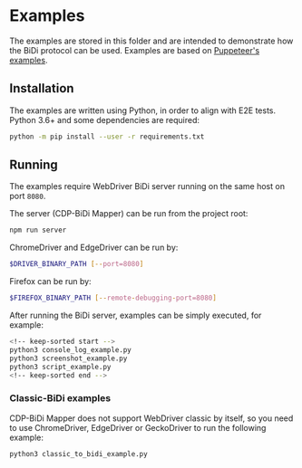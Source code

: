# Examples

The examples are stored in this folder and are intended to demonstrate how the
BiDi protocol can be used. Examples are based on
[Puppeteer's examples](https://github.com/puppeteer/puppeteer/tree/main/examples).

## Installation

The examples are written using Python, in order to align with E2E tests.
Python 3.6+ and some dependencies are required:

```sh
python -m pip install --user -r requirements.txt
```

## Running

The examples require WebDriver BiDi server running on the same host on port `8080`.

The server (CDP-BiDi Mapper) can be run from the project root:

```sh
npm run server
```

ChromeDriver and EdgeDriver can be run by:

```sh
$DRIVER_BINARY_PATH [--port=8080]
```

Firefox can be run by:

```sh
$FIREFOX_BINARY_PATH [--remote-debugging-port=8080]
```

After running the BiDi server, examples can be simply executed, for example:

```sh
<!-- keep-sorted start -->
python3 console_log_example.py
python3 screenshot_example.py
python3 script_example.py
<!-- keep-sorted end -->
```

### Classic-BiDi examples

CDP-BiDi Mapper does not support WebDriver classic by itself, so you need to use ChromeDriver, EdgeDriver or GeckoDriver to run the following example:

```sh
python3 classic_to_bidi_example.py
```
